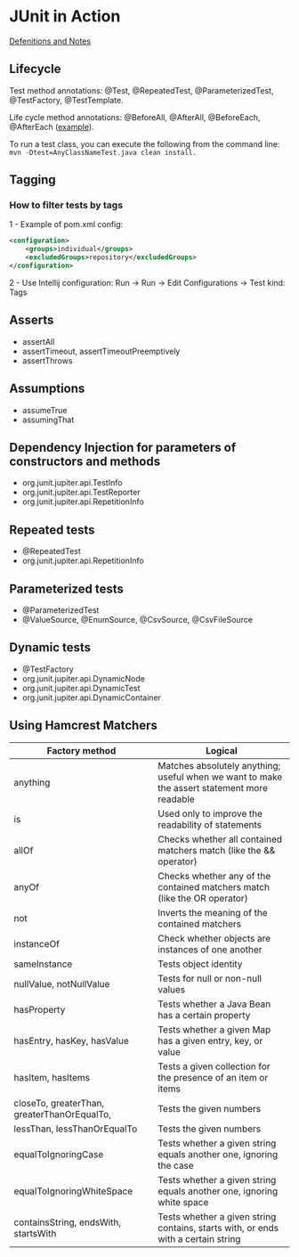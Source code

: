 JUnit in Action
===============

[Defenitions and Notes](notes.md)

Lifecycle
---------

Test method annotations: @Test, @RepeatedTest, @ParameterizedTest, @TestFactory, @TestTemplate.

Life cycle method annotations: @BeforeAll, @AfterAll, @BeforeEach, @AfterEach 
([example](src/test/java/learn/junitia/ch02core/lifecycle/SystemUnderTestTest.java)).

To run a test class, you can execute the following from the command line:
`mvn -Dtest=AnyClassNameTest.java clean install.`

Tagging
-------

### How to filter tests by tags
1 - Example of pom.xml config:
```XML
<configuration>
    <groups>individual</groups>
    <excludedGroups>repository</excludedGroups>
</configuration>
```
2 - Use Intellij configuration: Run -> Run -> Edit Configurations -> Test kind: Tags

Asserts
-------
* assertAll
* assertTimeout, assertTimeoutPreemptively
* assertThrows

Assumptions
-----------
* assumeTrue
* assumingThat

Dependency Injection for parameters of constructors and methods
---------------------------------------------------------------
* org.junit.jupiter.api.TestInfo
* org.junit.jupiter.api.TestReporter
* org.junit.jupiter.api.RepetitionInfo

Repeated tests
--------------
* @RepeatedTest
* org.junit.jupiter.api.RepetitionInfo

Parameterized tests
-------------------
* @ParameterizedTest
* @ValueSource, @EnumSource, @CsvSource, @CsvFileSource

Dynamic tests
-------------
* @TestFactory
* org.junit.jupiter.api.DynamicNode
* org.junit.jupiter.api.DynamicTest
* org.junit.jupiter.api.DynamicContainer

Using Hamcrest Matchers
-----------------------

Factory method  | Logical
----------------|--------
anything        | Matches absolutely anything; useful when we want to make the assert statement more readable
is              | Used only to improve the readability of statements
allOf           | Checks whether all contained matchers match (like the && operator)
anyOf           | Checks whether any of the contained matchers match (like the OR operator)
not             | Inverts the meaning of the contained matchers
instanceOf      | Check whether objects are instances of one another
sameInstance    | Tests object identity
nullValue, notNullValue | Tests for null or non-null values
hasProperty     | Tests whether a Java Bean has a certain property
hasEntry, hasKey, hasValue  | Tests whether a given Map has a given entry, key, or value
hasItem, hasItems           | Tests a given collection for the presence of an item or items
closeTo, greaterThan, greaterThanOrEqualTo, | Tests the given numbers
lessThan, lessThanOrEqualTo | Tests the given numbers
equalToIgnoringCase         | Tests whether a given string equals another one, ignoring the case
equalToIgnoringWhiteSpace   | Tests whether a given string equals another one, ignoring white space
containsString, endsWith, startsWith    | Tests whether a given string contains, starts with, or ends with a certain string
